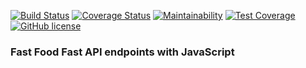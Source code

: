 [![Build Status](https://travis-ci.org/PromasterGuru/Fast-Food-Fetch-API.svg?branch=develop)](https://travis-ci.org/PromasterGuru/Fast-Food-Fetch-API)
[![Coverage Status](https://coveralls.io/repos/github/PromasterGuru/Fast-Food-Fetch-API/badge.svg?branch=develop)](https://coveralls.io/github/PromasterGuru/Fast-Food-Fetch-API?branch=master)
[![Maintainability](https://api.codeclimate.com/v1/badges/616b00848234b4a36b7b/maintainability)](https://codeclimate.com/github/PromasterGuru/Fast-Food-Fetch-API/maintainability)
[![Test Coverage](https://api.codeclimate.com/v1/badges/616b00848234b4a36b7b/test_coverage)](https://codeclimate.com/github/PromasterGuru/Fast-Food-Fetch-API/test_coverage)
[![GitHub license](https://img.shields.io/github/license/PromasterGuru/Fast-Food-Fetch-API.svg)](https://github.com/PromasterGuru/Fast-Food-Fetch-API/blob/master/LICENSE)
### Fast Food Fast API endpoints with JavaScript

